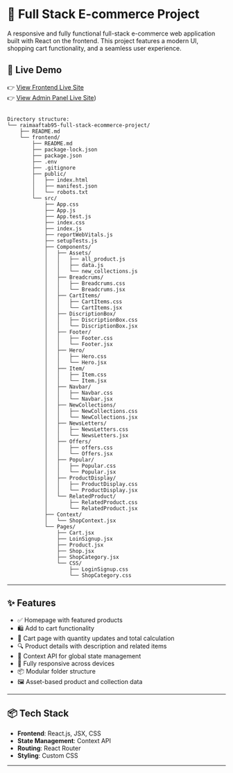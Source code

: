 # 🛒 Full Stack E-commerce Project

A responsive and fully functional full-stack e-commerce web application built with React on the frontend. This project features a modern UI, shopping cart functionality, and a seamless user experience.

## 🚀 Live Demo

👉 [View Frontend Live Site](https://full-stack-ecommerce-project-psi.vercel.app/)  
 👉 [View Admin Panel Live Site](https://ecommerce-fullstack-9h7swtlef-raima-aftabs-projects.vercel.app/)) 
 
```

Directory structure:
└── raimaaftab95-full-stack-ecommerce-project/
    ├── README.md
    └── frontend/
        ├── README.md
        ├── package-lock.json
        ├── package.json
        ├── .env
        ├── .gitignore
        ├── public/
        │   ├── index.html
        │   ├── manifest.json
        │   └── robots.txt
        └── src/
            ├── App.css
            ├── App.js
            ├── App.test.js
            ├── index.css
            ├── index.js
            ├── reportWebVitals.js
            ├── setupTests.js
            ├── Components/
            │   ├── Assets/
            │   │   ├── all_product.js
            │   │   ├── data.js
            │   │   └── new_collections.js
            │   ├── Breadcrums/
            │   │   ├── Breadcrums.css
            │   │   └── Breadcrums.jsx
            │   ├── CartItems/
            │   │   ├── CartItems.css
            │   │   └── CartItems.jsx
            │   ├── DiscriptionBox/
            │   │   ├── DiscriptionBox.css
            │   │   └── DiscriptionBox.jsx
            │   ├── Footer/
            │   │   ├── Footer.css
            │   │   └── Footer.jsx
            │   ├── Hero/
            │   │   ├── Hero.css
            │   │   └── Hero.jsx
            │   ├── Item/
            │   │   ├── Item.css
            │   │   └── Item.jsx
            │   ├── Navbar/
            │   │   ├── Navbar.css
            │   │   └── Navbar.jsx
            │   ├── NewCollections/
            │   │   ├── NewCollections.css
            │   │   └── NewCollections.jsx
            │   ├── NewsLetters/
            │   │   ├── NewsLetters.css
            │   │   └── NewsLetters.jsx
            │   ├── Offers/
            │   │   ├── offers.css
            │   │   └── Offers.jsx
            │   ├── Popular/
            │   │   ├── Popular.css
            │   │   └── Popular.jsx
            │   ├── ProductDisplay/
            │   │   ├── ProductDisplay.css
            │   │   └── ProductDisplay.jsx
            │   └── RelatedProduct/
            │       ├── RelatedProduct.css
            │       └── RelatedProduct.jsx
            ├── Context/
            │   └── ShopContext.jsx
            └── Pages/
                ├── Cart.jsx
                ├── LoinSignup.jsx
                ├── Product.jsx
                ├── Shop.jsx
                ├── ShopCategory.jsx
                └── CSS/
                    ├── LoginSignup.css
                    └── ShopCategory.css
```

---

## ✨ Features

- ✅ Homepage with featured products
- 🛍️ Add to cart functionality
- 🧾 Cart page with quantity updates and total calculation
- 🔍 Product details with description and related items
- 🧠 Context API for global state management
- 📱 Fully responsive across devices
- 📦 Modular folder structure
- 🖼️ Asset-based product and collection data

---
## 📦 Tech Stack

- **Frontend**: React.js, JSX, CSS
- **State Management**: Context API
- **Routing**: React Router
- **Styling**: Custom CSS

---
